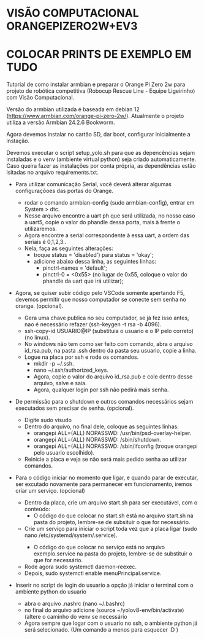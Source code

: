 # VISÃO COMPUTACIONAL ORANGEPIZERO2W+EV3
# COLOCAR PRINTS DE EXEMPLO EM TUDO

Tutorial de como instalar armbian e preparar o Orange Pi Zero 2w para projeto de robótica competitiva (Robocup Rescue Line - Equipe Ligeirinho) com Visão Computacional.

Versão do armbian utilizada é baseada em debian 12 (https://www.armbian.com/orange-pi-zero-2w/). Atualmente o projeto utiliza a versão Armbian 24.2.6 Bookworm.

Agora devemos instalar no cartão SD, dar boot, configurar inicialmente a instação.

Devemos executar o script setup_yolo.sh para que as depencências sejam instaladas e o venv (ambiente virtual python) seja criado automaticamente.
Caso queira fazer as instalações por conta própria, as dependências estão lsitadas no arquivo requirements.txt.

- Para utilizar comunicação Serial, você deverá alterar algumas configuraçõoes das portas do Orange.
  - rodar o comando armbian-config (sudo armbian-config), entrar em System > dtc.
  - Nesse arquivo encontre a uart ph que será utilizada, no nosso caso a uart5, copie o valor do phandle dessa porta, mais à frente o utilizaremos.
  - Agora encontre a serial correspondente à essa uart, a ordem das seriais é 0,1,2,3..
  - Nela, faça as seguintes alterações:
    - troque status = 'disabled') para status = 'okay';
    - adicione abaixo dessa linha, as seguintes linhas:
      - pinctrl-names = 'default';
      - pinctrl-0 = <0x55> (no lugar de 0x55, coloque o valor do phandle da uart que irá utilizar);

- Agora, se quiser subir código pelo VSCode somente apertando F5, devemos permitir que nosso computador se conecte sem senha no orange. (opcional).

  - Gera uma chave publica no seu computador, se já fez isso antes, nao é necessário refazer (ssh-keygen -t rsa -b 4096).
  - ssh-copy-id USUARIO@IP (substituia o usuario e o IP pelo correto) (no linux).
  - No windows não tem como ser feito com comando, abra o arquivo id_rsa.pub, na pasta .ssh dentro da pasta seu usuario, copie a linha.
  - Logue na placa por ssh e rode os comandos.
    - mkdir -p ~/.ssh.
    - nano ~/.ssh/authorized_keys.
    - Agora, copie o valor do arquivo id_rsa.pub e cole dentro desse arquivo, salve e saia.
    - Agora, qualquer login por ssh não pedirá mais senha.

- De permissão para o shutdown e outros comandos necessários sejam executados sem precisar de senha. (opcional).

  - Digite sudo visudo
  - Dentro do arquivo, no final dele, coloque as seguintes linhas:
    - orangepi ALL=(ALL) NOPASSWD: /usr/bin/psd-overlay-helper.
    - orangepi ALL=(ALL) NOPASSWD: /sbin/shutdown.
    - orangepi ALL=(ALL) NOPASSWD: /sbin/ifconfig (troque orangepi pelo usuario escolhido).
  - Reinicie a placa e veja se não será mais pedido senha ao utilizar comandos.
 
- Para o código iniciar no momento que ligar, e quando parar de executar, ser excutado novamente para permanecer em funcionamento, iremos criar um serviço. (opcional)
  - Dentro da placa, crie um arquivo start.sh para ser executável, com o conteúdo:
    - O código do que colocar no start.sh está no arquivo start.sh na pasta do projeto, lembre-se de subsituir o que for necessário.
  - Crie um serviço para iniciar o script toda vez que a placa ligar (sudo nano /etc/systemd/system/<nome que quiser>.service).
    - O código do que colocar no serviço está no arquivo exemplo.service na pasta do projeto, lembre-se de substituir o que for necessário.
  - Rode agora sudo systemctl daemon-reexec.
  - Depois, sudo systemctl enable menuPrincipal.service.

- Inserir no script de login do usuario a opção já iniciar o terminal com o ambiente python do usuario

  - abra o arquivo .nashrc (nano ~/.bashrc)
  - no final do arquivo adicione (source ~/yolov8-env/bin/activate) (altere o caminho do venv se necessário
  - Agora sempre que logar com o usuario no ssh, o ambiente python já será selecionado. (Um comando a menos para esquecer :D )


